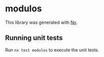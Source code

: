 # modulos

This library was generated with [Nx](https://nx.dev).

## Running unit tests

Run `nx test modulos` to execute the unit tests.
